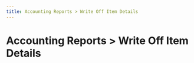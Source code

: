 ```yaml
---
title: Accounting Reports > Write Off Item Details
---
```


# Accounting Reports > Write Off Item Details
